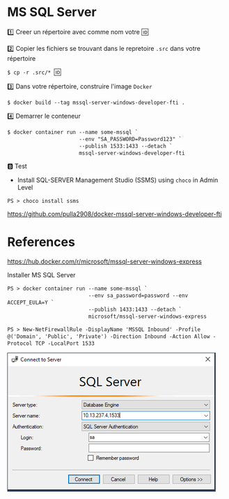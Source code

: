 # MS SQL Server


:one: Creer un répertoire avec comme nom votre :id:

:two: Copier les fichiers se trouvant dans le repretoire `.src` dans votre répertoire

`$ cp -r .src/* `:id:` `

:three: Dans votre répertoire, construire l'image `Docker`

```
$ docker build --tag mssql-server-windows-developer-fti .
```

:four: Demarrer le conteneur

```
$ docker container run --name some-mssql `
                       --env "SA_PASSWORD=Password123" `
                       --publish 1533:1433 --detach `
                       mssql-server-windows-developer-fti
```

:b: Test

* Install SQL-SERVER Management Studio (SSMS) using `choco` in Admin Level

```
PS > choco install ssms
```

https://github.com/pulla2908/docker-mssql-server-windows-developer-fti


# References

https://hub.docker.com/r/microsoft/mssql-server-windows-express

Installer MS SQL Server

```
PS > docker container run --name some-mssql `
                          --env sa_password=password --env ACCEPT_EULA=Y `
                          --publish 1433:1433 --detach `
                          microsoft/mssql-server-windows-express
```


```
PS > New-NetFirewallRule -DisplayName 'MSSQL Inbound' -Profile @('Domain', 'Public', 'Private') -Direction Inbound -Action Allow -Protocol TCP -LocalPort 1533
```


![image](images/ssms.png)
